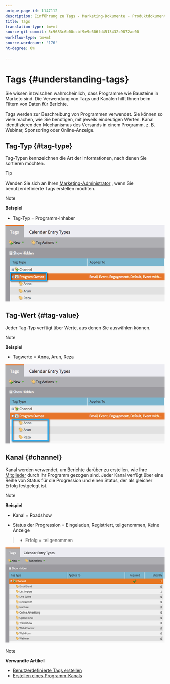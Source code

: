 ```yaml
---
unique-page-id: 1147112
description: Einführung zu Tags - Marketing-Dokumente - Produktdokumentation
title: Tags
translation-type: tm+mt
source-git-commit: 5c9683c6b00ccbf9e9d606fd4513432c9872ad00
workflow-type: tm+mt
source-wordcount: '176'
ht-degree: 0%

---
```



# Tags {#understanding-tags}

Sie wissen inzwischen wahrscheinlich, dass Programme wie Bausteine in Marketo sind. Die Verwendung von Tags und Kanälen hilft Ihnen beim Filtern von Daten für Berichte.

Tags werden zur Beschreibung von Programmen verwendet. Sie können so viele machen, wie Sie benötigen, mit jeweils eindeutigen Werten. Kanal identifizieren den Mechanismus des Versands in einem Programm, z. B. Webinar, Sponsoring oder Online-Anzeige.

## Tag-Typ {#tag-type}

Tag-Typen kennzeichnen die Art der Informationen, nach denen Sie sortieren möchten.

>[!TIP]
>
>Wenden Sie sich an Ihren [Marketing-Administrator](http://docs.marketo.com/display/DOCS/Create+Custom+Tags) , wenn Sie benutzerdefinierte Tags erstellen möchten.

>[!NOTE]
>
>**Beispiel**
>
>* Tag-Typ = Programm-Inhaber

>



![](assets/image2014-9-17-15-3a12-3a46.png)

## Tag-Wert {#tag-value}

Jeder Tag-Typ verfügt über Werte, aus denen Sie auswählen können.

>[!NOTE]
>
>**Beispiel**
>
>* Tagwerte = Anna, Arun, Reza

>



![](assets/image2014-9-17-15-3a16-3a8.png)

## Kanal {#channel}

Kanal werden verwendet, um Berichte darüber zu erstellen, wie Ihre [Mitglieder](../../../../product-docs/core-marketo-concepts/programs/creating-programs/understanding-program-membership.md) durch Ihr Programm gezogen sind. Jeder Kanal verfügt über eine Reihe von Status für die Progression und einen Status, der als gleicher Erfolg festgelegt ist.

>[!NOTE]
>
>**Beispiel**
>
>* Kanal = Roadshow
   >
   >
* Status der Progression = Eingeladen, Registriert, teilgenommen, Keine Anzeige
>* Erfolg = teilgenommen

>



![](assets/image2015-2-5-16-3a57-3a59.png)

>[!NOTE]
>
>**Verwandte Artikel**
>
>* [Benutzerdefinierte Tags erstellen](../../../../product-docs/administration/tags/create-custom-tags.md)
>* [Erstellen eines Programm-Kanals](../../../../product-docs/administration/tags/create-a-program-channel.md)

>



